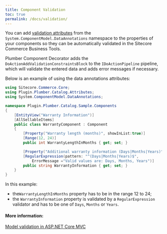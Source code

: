 ```yaml
---
title: Component Validation
toc: true
permalink: /docs/validation/
---
```

You can add [validation attributes](https://docs.microsoft.com/en-us/aspnet/core/mvc/models/validation?view=aspnetcore-2.2) from the `System.ComponentModel.DataAnnotations` namespace to the properties of your components so they can be automatically validated in the Sitecore Commerce Business Tools. 

Plumber Component Decorator adds the `DoActionAddValidationConstraintsBlock` to the `IDoActionPipeline` pipeline, which will validate the entered data and adds error messages if necessary.

Below is an example of using the data annotations attributes:

```c#
using Sitecore.Commerce.Core;
using Plugin.Plumber.Catalog.Attributes;
using System.ComponentModel.DataAnnotations;

namespace Plugin.Plumber.Catalog.Sample.Components
{
    [EntityView("Warranty Information")]
    [AllSellableItems]
    public class WarrantyComponent : Component
    {
        [Property("Warranty length (months)", showInList:true)]
        [Range(12, 24)]
        public int WarrantyLengthInMonths { get; set; }

        [Property("Additional warranty information (Days|Months|Years)", showInList:true)]
        [RegularExpression(pattern: "^(Days|Months|Years)$",
            ErrorMessage ="Valid values are: Days, Months, Years")]
        public string WarrantyInformation { get; set; }
    }
}
```

In this example: 

* the`WarrantyLengthInMonths` property has to be in the range 12 to 24;
* the `WarrantyInformation` property is validated by a `RegularExpression` validator and has to be one of `Days`, `Months` or `Years`.

#### More information:  
[Model validation in ASP.NET Core MVC](https://docs.microsoft.com/en-us/aspnet/core/mvc/models/validation?view=aspnetcore-2.2)
